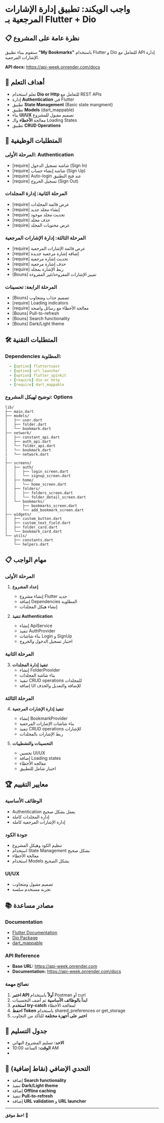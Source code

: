 # واجب الويكند: تطبيق إدارة الإشارات المرجعية بـ Flutter + Dio

## 📋 نظرة عامة على المشروع

ستقوم ببناء تطبيق **"My Bookmarks"** باستخدام Flutter و Dio للتعامل مع API إدارة الإشارات المرجعية.

**API docs:** https://api-week.onrender.com/docs

## 🎯 أهداف التعلم

- تعلم استخدام **Dio or Http** للتعامل مع REST APIs
- إدارة **Authentication** في Flutter
- تطبيق **State Management** (Basic state mangment)
- تطبيق **Models** (dart_mappable)
- بناء **UI/UX** تصميم مقبول للمشروع
- معالجة **الأخطاء** والـ Loading States
- تطبيق **CRUD Operations**

## 📱 المتطلبات الوظيفية

### المرحلة الأولى: Authentication 
- [require] شاشة تسجيل الدخول (Sign In)
- [require] شاشة إنشاء حساب (Sign Up)
- [require] Auto-login عند فتح التطبيق
- [require] تسجيل الخروج (Sign Out)

### المرحلة الثانية: إدارة المجلدات 
- [require] عرض قائمة المجلدات
- [require] إنشاء مجلد جديد
- [require] تحديث مجلد موجود
- [require] حذف مجلد
- [require] عرض محتويات المجلد

### المرحلة الثالثة: إدارة الإشارات المرجعية 
- [require] عرض قائمة الإشارات المرجعية
- [require] إضافة إشارة مرجعية جديدة
- [require] تحديث إشارة مرجعية
- [require] حذف إشارة مرجعية
- [require] ربط الإشارة بمجلد
- [Bouns] تمييز الإشارات المقروءة/غير المقروءة

### المرحلة الرابعة: تحسينات 
- [Bouns] تصميم جذاب ومتجاوب
- [require] Loading indicators
- [require] معالجة الأخطاء مع رسائل واضحة
- [Bouns] Pull-to-refresh
- [Bouns] Search functionality
- [Bouns] Dark/Light theme

## 🛠️ المتطلبات التقنية

### Dependencies المطلوبة:
```yaml
  - [option] fluttertoast
  - [option] url_launcher
  - [option] flutter_spinkit
  - [require] dio or http
  - [require] dart_mappable
```

### توضيح لهيكل المشروع: Options
```
lib/
├── main.dart
├── models/
│   ├── user.dart
│   ├── folder.dart
│   └── bookmark.dart
├── network/
│   ├── constant_api.dart
│   ├── auth_api.dart
│   └── folder_api.dart
|   └── bookmark.dart
|   └── network.dart
|
├── screens/
│   ├── auth/
│   │   ├── login_screen.dart
│   │   └── signup_screen.dart
│   ├── home/
│   │   └── home_screen.dart
│   ├── folders/
│   │   ├── folders_screen.dart
│   │   └── folder_detail_screen.dart
│   └── bookmarks/
│       ├── bookmarks_screen.dart
│       └── add_bookmark_screen.dart
├── widgets/
│   ├── custom_button.dart
│   ├── custom_text_field.dart
│   ├── folder_card.dart
│   └── bookmark_card.dart
└── utils/
    ├── constants.dart
    └── helpers.dart
```



## 📋 مهام الواجب

### المرحلة الأولى
1. **إعداد المشروع**
   - إنشاء مشروع Flutter جديد
   - إضافة Dependencies المطلوبة
   - إنشاء هيكل المجلدات

2. **تنفيذ Authentication**
   - إنشاء ApiService
   - تنفيذ AuthProvider
   - بناء شاشات Login و SignUp
   - اختبار تسجيل الدخول والخروج

### المرحلة الثانية 
3. **تنفيذ إدارة المجلدات**
   - إنشاء FolderProvider
   - بناء شاشة المجلدات
   - تنفيذ CRUD operations للمجلدات
   - إضافة UI للإضافة والتعديل والحذف

### المرحلة الثالثة 
4. **تنفيذ إدارة الإشارات المرجعية**
   - إنشاء BookmarkProvider
   - بناء شاشات الإشارات المرجعية
   - تنفيذ CRUD operations للإشارات
   - ربط الإشارات بالمجلدات

5. **التحسينات والتشطيبات**
   - تحسين UI/UX
   - إضافة Loading states
   - معالجة الأخطاء
   - اختبار شامل للتطبيق

## 🏆 معايير التقييم

### الوظائف الأساسية 
- Authentication يعمل بشكل صحيح 
- إدارة المجلدات كاملة 
- إدارة الإشارات المرجعية كاملة 

### جودة الكود 
- تنظيم الكود وهيكل المشروع 
- استخدام State Management بشكل صحيح 
- معالجة الأخطاء 
-  استخدام Models بشكل الصحيح  

### UI/UX 
- تصميم مقبول ومتجاوب 
- تجربة مستخدم سلسة 

## 📚 مصادر مساعدة

### Documentation
- [Flutter Documentation](https://docs.flutter.dev/)
- [Dio Package](https://pub.dev/packages/dio)
- [dart_mappable](https://pub.dev/packages/dart_mappable)


### API Reference
- **Base URL:** https://api-week.onrender.com
- **Documentation:** https://api-week.onrender.com/docs

### نصائح مهمة
1. **اختبر API أولاً** باستخدام Postman أو curl
2. **ابدأ بالوظائف الأساسية** ثم أضف التحسينات
3. **استخدم try-catch** لمعالجة الأخطاء
4. **احفظ Token** باستخدام shared_preferences or get_storage
5. **اختبر على أجهزة مختلفة** للتأكد من التجاوب

## 📅 جدول التسليم


- **الاحد:** تسليم المشروع النهائي
- **الوقت:** الساعة 10:00 AM
- 
## 🎯 التحدي الإضافي (نقاط إضافية)

- إضافة **Search functionality**
- تنفيذ **Dark/Light theme**
- إضافة **Offline caching**
- تنفيذ **Pull-to-refresh**
- إضافة **URL validation** و **URL launcher**

---

**حظ موفق! 🚀**





